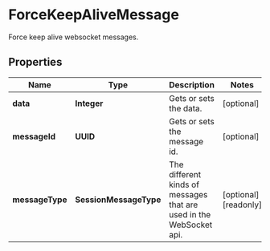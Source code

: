 

# ForceKeepAliveMessage

Force keep alive websocket messages.

## Properties

| Name | Type | Description | Notes |
|------------ | ------------- | ------------- | -------------|
|**data** | **Integer** | Gets or sets the data. |  [optional] |
|**messageId** | **UUID** | Gets or sets the message id. |  [optional] |
|**messageType** | **SessionMessageType** | The different kinds of messages that are used in the WebSocket api. |  [optional] [readonly] |



